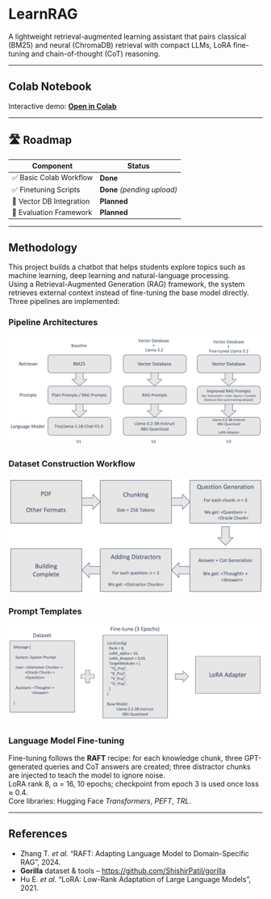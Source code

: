 # LearnRAG

A lightweight retrieval-augmented learning assistant that pairs classical (BM25) and neural (ChromaDB) retrieval with compact LLMs, LoRA fine-tuning and chain-of-thought (CoT) reasoning.

---

## Colab Notebook

Interactive demo: **[Open in Colab](YOUR_COLAB_LINK_HERE)**


---

## 🛣️ Roadmap

| Component                  | Status     |
|---------------------------|------------|
| ✅ Basic Colab Workflow   | **Done**   |
| ✅ Finetuning Scripts     | **Done** *(pending upload)* |
| 🔄 Vector DB Integration  | **Planned** |
| 🔄 Evaluation Framework   | **Planned** |

---

## Methodology

This project builds a chatbot that helps students explore topics such as machine learning, deep learning and natural-language processing.  
Using a Retrieval-Augmented Generation (RAG) framework, the system retrieves external context instead of fine-tuning the base model directly. Three pipelines are implemented:

### Pipeline Architectures
![Figure 1 – Pipeline overview](docs/img/pipelines.png)

### Dataset Construction Workflow
![Figure 2 – Dataset creation workflow](docs/img/DatasetCreation.png)

### Prompt Templates
![Figure 3 – Fine-tuning Sample](docs/img/DatasetSample.png)

### Language Model Fine-tuning
Fine-tuning follows the **RAFT** recipe: for each knowledge chunk, three GPT-generated queries and CoT answers are created; three distractor chunks are injected to teach the model to ignore noise.  
LoRA rank 8, α = 16, 10 epochs; checkpoint from epoch 3 is used once loss ≈ 0.4.  
Core libraries: Hugging Face *Transformers*, *PEFT*, *TRL*.

---

## References

- Zhang T. *et al.* “RAFT: Adapting Language Model to Domain-Specific RAG”, 2024.  
- **Gorilla** dataset & tools – <https://github.com/ShishirPatil/gorilla>  
- Hu E. *et al.* “LoRA: Low-Rank Adaptation of Large Language Models”, 2021.
